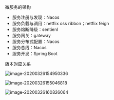 微服务的架构

* 服务注册与发现：Nacos
* 服务负载与调用：netflix oss ribbon；netflix feign
* 服务熔断降级：sentienl
* 服务网关：gateway
* 服务分布式配置：Nacos
* 服务总线：Nacos
* 服务开发：Spring Boot

版本对应关系

![image-20200326154950336](C:\Users\垫\AppData\Roaming\Typora\typora-user-images\image-20200326154950336.png)

![image-20200326155046818](C:\Users\垫\AppData\Roaming\Typora\typora-user-images\image-20200326155046818.png)

![image-20200326160826064](C:\Users\垫\AppData\Roaming\Typora\typora-user-images\image-20200326160826064.png)